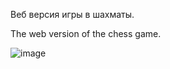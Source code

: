 Веб версия игры в шахматы.

The web version of the chess game.

![image](https://github.com/user-attachments/assets/5e56a6c4-1a1b-425e-89fa-9615ad1c5e6f)

